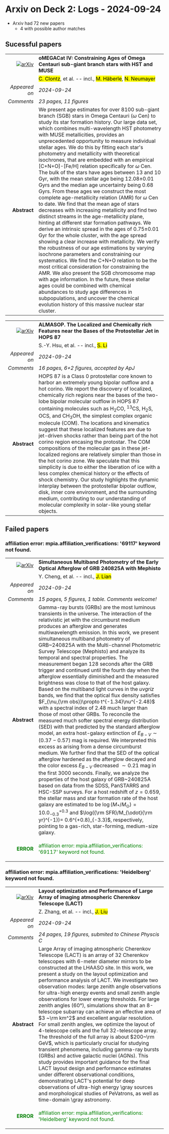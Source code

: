 # Arxiv on Deck 2: Logs - 2024-09-24

* Arxiv had 72 new papers
    * 4 with possible author matches

## Sucessful papers


|||
|---:|:---|
| [![arXiv](https://img.shields.io/badge/arXiv-2409.13855-b31b1b.svg)](https://arxiv.org/abs/2409.13855) | **oMEGACat IV: Constraining Ages of Omega Centauri sub-giant branch stars with HST and MUSE**  |
|| <mark>C. Clontz</mark>, et al. -- incl., <mark>M. Häberle</mark>, <mark>N. Neumayer</mark> |
|*Appeared on*| *2024-09-24*|
|*Comments*| *23 pages, 11 figures*|
|**Abstract**|            We present age estimates for over 8100 sub-giant branch (SGB) stars in Omega Centauri ($\omega$ Cen) to study its star formation history. Our large data set, which combines multi-wavelength HST photometry with MUSE metallicities, provides an unprecedented opportunity to measure individual stellar ages. We do this by fitting each star's photometry and metallicity with theoretical isochrones, that are embedded with an empirical [C+N+O]-[Fe/H] relation specifically for $\omega$ Cen. The bulk of the stars have ages between 13 and 10 Gyr, with the mean stellar age being 12.08$\pm$0.01 Gyrs and the median age uncertainty being 0.68 Gyrs. From these ages we construct the most complete age-metallicity relation (AMR) for $\omega$ Cen to date. We find that the mean age of stars decreases with increasing metallicity and find two distinct streams in the age-metallicity plane, hinting at different star formation pathways. We derive an intrinsic spread in the ages of 0.75$\pm$0.01 Gyr for the whole cluster, with the age spread showing a clear increase with metallicity. We verify the robustness of our age estimations by varying isochrone parameters and constraining our systematics. We find the C+N+O relation to be the most critical consideration for constraining the AMR. We also present the SGB chromosome map with age information. In the future, these stellar ages could be combined with chemical abundances to study age differences in subpopulations, and uncover the chemical evolution history of this massive nuclear star cluster.         |


|||
|---:|:---|
| [![arXiv](https://img.shields.io/badge/arXiv-2409.14445-b31b1b.svg)](https://arxiv.org/abs/2409.14445) | **ALMASOP. The Localized and Chemically rich Features near the Bases of the Protostellar Jet in HOPS 87**  |
|| S.-Y. Hsu, et al. -- incl., <mark>S. Li</mark> |
|*Appeared on*| *2024-09-24*|
|*Comments*| *16 pages, 6+2 figures, accepted by ApJ*|
|**Abstract**|            HOPS 87 is a Class 0 protostellar core known to harbor an extremely young bipolar outflow and a hot corino. We report the discovery of localized, chemically rich regions near the bases of the two-lobe bipolar molecular outflow in HOPS 87 containing molecules such as H$_2$CO, $^{13}$CS, H$_2$S, OCS, and CH$_3$OH, the simplest complex organic molecule (COM). The locations and kinematics suggest that these localized features are due to jet-driven shocks rather than being part of the hot corino region encasing the protostar. The COM compositions of the molecular gas in these jet-localized regions are relatively simpler than those in the hot corino zone. We speculate that this simplicity is due to either the liberation of ice with a less complex chemical history or the effects of shock chemistry. Our study highlights the dynamic interplay between the protostellar bipolar outflow, disk, inner core environment, and the surrounding medium, contributing to our understanding of molecular complexity in solar-like young stellar objects.         |

## Failed papers

### affiliation error: mpia.affiliation_verifications: '69117' keyword not found. 


|||
|---:|:---|
| [![arXiv](https://img.shields.io/badge/arXiv-2409.14716-b31b1b.svg)](https://arxiv.org/abs/2409.14716) | **Simultaneous Multiband Photometry of the Early Optical Afterglow of GRB 240825A with Mephisto**  |
|| Y. Cheng, et al. -- incl., <mark>J. Lian</mark> |
|*Appeared on*| *2024-09-24*|
|*Comments*| *15 pages, 5 figures, 1 table. Comments welcome!*|
|**Abstract**|            Gamma-ray bursts (GRBs) are the most luminous transients in the universe. The interaction of the relativistic jet with the circumburst medium produces an afterglow and generates multiwavelength emission. In this work, we present simultaneous multiband photometry of GRB~240825A with the Multi-channel Photometric Survey Telescope (Mephisto) and analyze its temporal and spectral properties. The measurement began 128 seconds after the GRB trigger and continued until the fourth day when the afterglow essentially diminished and the measured brightness was close to that of the host galaxy. Based on the multiband light curves in the $uvgriz$ bands, we find that the optical flux density satisfies $F_{\nu,{\rm obs}}\propto t^{-1.34}\nu^{-2.48}$ with a spectral index of $2.48$ much larger than those of most other GRBs. To reconcile the measured much softer spectral energy distribution (SED) with that predicted by the standard afterglow model, an extra host-galaxy extinction of $E_{B-V}\sim(0.37-0.57)$ mag is required. We interpreted this excess as arising from a dense circumburst medium. We further find that the SED of the optical afterglow hardened as the afterglow decayed and the color excess $E_{B-V}$ decreased $\sim0.21$ mag in the first 3000 seconds. Finally, we analyze the properties of the host galaxy of GRB~240825A based on data from the SDSS, PanSTARRS and HSC-SSP surveys. For a host redshift of $z=0.659$, the stellar mass and star formation rate of the host galaxy are estimated to be $\log(M_*/M_\odot)=10.0^{+0.3}_{-0.3}$ and $\log({\rm SFR}/M_{\odot}{\rm yr}^{-1})= 0.6^{+0.8}_{-3.3}$, respectively, pointing to a gas-rich, star-forming, medium-size galaxy.         |
|<p style="color:green"> **ERROR** </p>| <p style="color:green">affiliation error: mpia.affiliation_verifications: '69117' keyword not found.</p> |

### affiliation error: mpia.affiliation_verifications: 'Heidelberg' keyword not found. 


|||
|---:|:---|
| [![arXiv](https://img.shields.io/badge/arXiv-2409.14382-b31b1b.svg)](https://arxiv.org/abs/2409.14382) | **Layout optimization and Performance of Large Array of imaging atmospheric Cherenkov Telescope (LACT)**  |
|| Z. Zhang, et al. -- incl., <mark>J. Liu</mark> |
|*Appeared on*| *2024-09-24*|
|*Comments*| *24 pages, 19 figures, submited to Chinese Physcis C*|
|**Abstract**|            Large Array of imaging atmospheric Cherenkov Telescope (LACT) is an array of 32 Cherenkov telescopes with 6-meter diameter mirrors to be constructed at the LHAASO site. In this work, we present a study on the layout optimization and performance analysis of LACT. We investigate two observation modes: large zenith angle observations for ultra-high energy events and small zenith angle observations for lower energy thresholds. For large zenith angles (60°), simulations show that an 8-telescope subarray can achieve an effective area of $3 ~\rm km^2$ and excellent angular resolution. For small zenith angles, we optimize the layout of 4-telescope cells and the full 32-telescope array. The threshold of the full array is about $200~\rm GeV$, which is particularly crucial for studying transient phenomena, including gamma-ray bursts (GRBs) and active galactic nuclei (AGNs). This study provides important guidance for the final LACT layout design and performance estimates under different observational conditions, demonstrating LACT's potential for deep observations of ultra-high energy \gray sources and morphological studies of PeVatrons, as well as time-domain \gray astronomy.         |
|<p style="color:green"> **ERROR** </p>| <p style="color:green">affiliation error: mpia.affiliation_verifications: 'Heidelberg' keyword not found.</p> |

